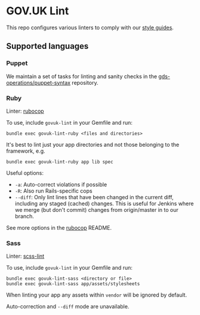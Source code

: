 # GOV.UK Lint

This repo configures various linters to comply with our [style guides][guides].

## Supported languages

### Puppet

We maintain a set of tasks for linting and sanity checks in the
[gds-operations/puppet-syntax](https://github.com/gds-operations/puppet-syntax)
repository.

### Ruby

Linter: [rubocop][rubocop]

To use, include `govuk-lint` in your Gemfile and run:
```
bundle exec govuk-lint-ruby <files and directories>
```

It's best to lint just your app directories and not those belonging to the
framework, e.g.

```
bundle exec govuk-lint-ruby app lib spec
```

Useful options:

- `-a`: Auto-correct violations if possible
- `-R`: Also run Rails-specific cops
- `--diff`: Only lint lines that have been changed in the current diff, including any staged (cached) changes. This is useful for Jenkins where we merge (but don't commit) changes from origin/master in to our branch.

See more options in the [rubocop][rubocop] README.

### Sass

Linter: [scss-lint](https://github.com/brigade/scss-lint)

To use, include `govuk-lint` in your Gemfile and run:
```
bundle exec govuk-lint-sass <directory or file>
bundle exec govuk-lint-sass app/assets/stylesheets
```

When linting your app any assets within `vendor` will be ignored by
default.

Auto-correction and `--diff` mode are unavailable.

[guides]: https://github.com/alphagov/styleguides
[rubocop]: https://github.com/bbatsov/rubocop
